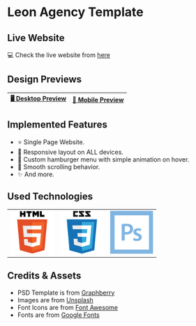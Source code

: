 # Leon Agency Template

## Live Website

💻 Check the live website from [here]()

## Design Previews

| [🖥️ Desktop Preview](images/leon-template-desktop.png) | [📱 Mobile Preview](images/leon-template-mobile.png) |
| -------------------------------------------------- | ----------------------------------------------- |

## Implemented Features

- ⭐ Single Page Website.
- 🤖 Responsive layout on ALL devices.
- 🍔 Custom hamburger menu with simple animation on hover.
- 🌱 Smooth scrolling behavior.
- ✨ And more.

## Used Technologies

<table>
  <tr>
    <td>
      <img src="https://raw.githubusercontent.com/devicons/devicon/master/icons/html5/html5-original-wordmark.svg" width="100" height="100">
    </td>
    <td>
      <img src="https://raw.githubusercontent.com/devicons/devicon/master/icons/css3/css3-original-wordmark.svg" width="100" height="100">
    </td>
    <td>
      <img src="https://raw.githubusercontent.com/devicons/devicon/master/icons/photoshop/photoshop-line.svg" width="100" height="100">
    </td>
  </tr>
</table>

## Credits & Assets

- PSD Template is from [Graphberry](https://www.graphberry.com/item/leon-psd-agency-template)
- Images are from [Unsplash](https://unsplash.com/)
- Font Icons are from [Font Awesome](https://fontawesome.com/)
- Fonts are from [Google Fonts](https://fonts.google.com/)